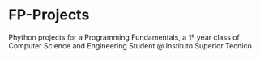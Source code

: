 # FP-Projects
Phython projects for a Programming Fundamentals, a 1º year class of Computer Science and Engineering Student @ Instituto Superior Técnico
